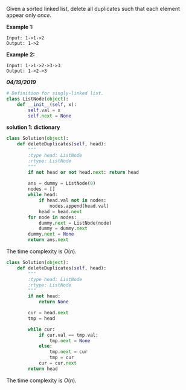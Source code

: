 Given a sorted linked list, delete all duplicates such that each element appear only *once*.

**Example 1:**

```
Input: 1->1->2
Output: 1->2
```

**Example 2:**

```
Input: 1->1->2->3->3
Output: 1->2->3
```



***04/19/2019***

```python
# Definition for singly-linked list.
class ListNode(object):
    def __init__(self, x):
        self.val = x
        self.next = None
```



**solution 1: dictionary**

```python
class Solution(object):
    def deleteDuplicates(self, head):
        """
        :type head: ListNode
        :rtype: ListNode
        """
        if not head or not head.next: return head
        
        ans = dummy = ListNode(0)
        nodes = []
        while head:
            if head.val not in nodes:
                nodes.append(head.val)
            head = head.next
        for node in nodes:
            dummy.next = ListNode(node)
            dummy = dummy.next
        dummy.next = None        
        return ans.next
```

The time complexity is $O(n)$.



```python
class Solution(object):
    def deleteDuplicates(self, head):
        """
        :type head: ListNode
        :rtype: ListNode
        """
        if not head:
            return None

        cur = head.next
        tmp = head

        while cur:
            if cur.val == tmp.val:
                tmp.next = None
            else:
                tmp.next = cur
                tmp = cur
            cur = cur.next
        return head
```

The time complexity is $O(n)$.